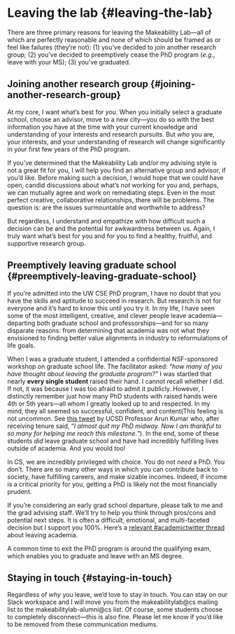 # **Leaving the lab** {#leaving-the-lab}

There are three primary reasons for leaving the Makeability Lab—all of which are perfectly reasonable and none of which should be framed as or feel like failures (they’re not): (1) you’ve decided to join another research group; (2) you’ve decided to preemptively cease the PhD program (*e.g.,* leave with your MS); (3) you’ve graduated.

## **Joining another research group** {#joining-another-research-group}

At my core, I want what’s best for *you*. When you initially select a graduate school, choose an advisor, move to a new city—you do so with the best information you have at the time with your current knowledge and understanding of your interests and research pursuits. But *who* you are, your interests, and your understanding of research will change significantly in your first few years of the PhD program. 

If you’ve determined that the Makeability Lab and/or my advising style is not a great fit for you, I will help you find an alternative group and advisor, if you’d like. Before making such a decision, I would hope that we could have open, candid discussions about what’s *not* working for you and, perhaps, we can mutually agree and work on remediating steps. Even in the most perfect creative, collaborative relationships, there will be problems. The question is: are the issues surmountable and worthwhile to address?

But regardless, I understand and empathize with how difficult such a decision can be and the potential for awkwardness between us. Again, I truly want what’s best for you and for you to find a healthy, fruitful, and supportive research group.

## **Preemptively leaving graduate school** {#preemptively-leaving-graduate-school}

If you’re admitted into the UW CSE PhD program, I have no doubt that you have the skills and aptitude to succeed in research. But research is not for everyone and it’s hard to know this until you try it. In my life, I have seen some of the most intelligent, creative, and clever people leave academia—departing both graduate school and professorships—and for so many disparate reasons: from determining that academia was not what they envisioned to finding better value alignments in industry to reformulations of life goals.

When I was a graduate student, I attended a confidential NSF-sponsored workshop on graduate school life. The facilitator asked: “*how many of you have thought about leaving the graduate program?”* I was startled that nearly **every single student** raised their hand. I cannot recall whether I did. If not, it was because I was too afraid to admit it publicly. However, I distinctly remember just how many PhD students with raised hands were 4th or 5th years—all whom I greatly looked up to and respected. In my mind, they all seemed so successful, confident, and content(This feeling is not uncommon. See [this tweet](https://twitter.com/TweetAtAKK/status/1434730942812274689?s=20) by UCSD Professor Arun Kumar who, after receiving tenure said, “*I almost quit my PhD midway. Now I am thankful to so many for helping me reach this milestone.*”). In the end, some of these students *did* leave graduate school and have had incredibly fulfilling lives outside of academia. And you would too\!

In CS, we are incredibly privileged with choice. You do not *need* a PhD. You don’t. There are so many other ways in which you can contribute back to society, have fulfilling careers, and make sizable incomes. Indeed, if income is a critical priority for you, getting a PhD is likely not the most financially prudent.  

If you’re considering an early grad school departure, please talk to me and the grad advising staff. We’ll try to help you think through pros/cons and potential next steps. It is often a difficult, emotional, and multi-faceted decision but I support you 100%. Here’s a [relevant \#academictwitter thread](https://twitter.com/Shoshana_Jarvis/status/1428403324483629060?s=20) about leaving academia.

A common time to exit the PhD program is around the qualifying exam, which enables you to graduate and leave with an MS degree.

## **Staying in touch** {#staying-in-touch}

Regardless of *why* you leave, we’d love to stay in touch. You can stay on our Slack workspace and I will move you from the makeabilitylab@cs mailing list to the makeabilitylab-alumni@cs list. Of course, some students choose to completely disconnect—this is also fine. Please let me know if you’d like to be removed from these communication mediums.